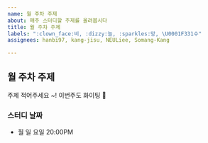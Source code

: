 ```yaml
---
name: 월 주차 주제
about: 매주 스터디할 주제를 올려봅시다
title: 월 주차 주제
labels: ":clown_face:비, :dizzy:늘, :sparkles:망, \U0001F331수"
assignees: hanbi97, kang-jisu, NEULiee, Somang-Kang

---
```


## 월 주차 주제
주제 적어주세요 ~! 
이번주도 화이팅 🥰

### 스터디 날짜
- 월 일 요일 20:00PM
